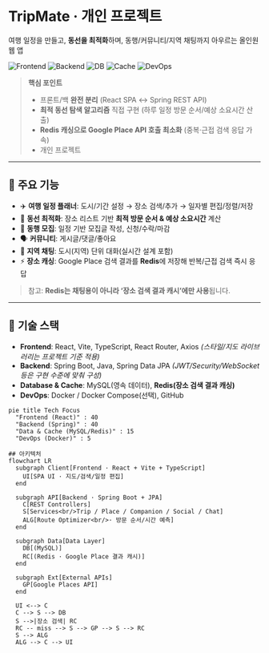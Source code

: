 # TripMate · 개인 프로젝트
여행 일정을 만들고, **동선을 최적화**하며, 동행/커뮤니티/지역 채팅까지 아우르는 올인원 웹 앱

![Frontend](https://img.shields.io/badge/Frontend-React%20%2B%20Vite%20%2B%20TypeScript-61DAFB?logo=react&labelColor=20232a)
![Backend](https://img.shields.io/badge/Backend-Spring%20Boot%20%2B%20JPA-6DB33F?logo=springboot&labelColor=1a1a1a)
![DB](https://img.shields.io/badge/DB-MySQL-4479A1?logo=mysql&labelColor=1a1a1a)
![Cache](https://img.shields.io/badge/Cache-Redis%20(Google%20Place%20캐시)-DC382D?logo=redis&labelColor=1a1a1a)
![DevOps](https://img.shields.io/badge/DevOps-Docker-2496ED?logo=docker&labelColor=1a1a1a)

> **핵심 포인트**
> - 프론트/백 **완전 분리** (React SPA ↔ Spring REST API)  
> - **최적 동선 탐색 알고리즘** 직접 구현 (하루 일정 방문 순서/예상 소요시간 산출)  
> - **Redis 캐싱으로 Google Place API 호출 최소화** (중복·근접 검색 응답 가속)  
> - 개인 프로젝트

---

## 📌 주요 기능
- ✈️ **여행 일정 플래너**: 도시/기간 설정 → 장소 검색/추가 → 일자별 편집/정렬/저장  
- 🧭 **동선 최적화**: 장소 리스트 기반 **최적 방문 순서 & 예상 소요시간** 계산  
- 🤝 **동행 모집**: 일정 기반 모집글 작성, 신청/수락/마감  
- 🗣️ **커뮤니티**: 게시글/댓글/좋아요  
- 📍 **지역 채팅**: 도시(지역) 단위 대화(실시간 설계 포함)  
- ⚡ **장소 캐싱**: Google Place 검색 결과를 **Redis**에 저장해 반복/근접 검색 즉시 응답  
> 참고: **Redis는 채팅용이 아니라 ‘장소 검색 결과 캐시’에만 사용**됩니다.

---

## 🧰 기술 스택
- **Frontend**: React, Vite, TypeScript, React Router, Axios *(스타일/지도 라이브러리는 프로젝트 기준 적용)*  
- **Backend**: Spring Boot, Java, Spring Data JPA *(JWT/Security/WebSocket 등은 구현 수준에 맞춰 구성)*  
- **Database & Cache**: MySQL(영속 데이터), **Redis(장소 검색 결과 캐싱)**  
- **DevOps**: Docker / Docker Compose(선택), GitHub

```mermaid
pie title Tech Focus
  "Frontend (React)" : 40
  "Backend (Spring)" : 40
  "Data & Cache (MySQL/Redis)" : 15
  "DevOps (Docker)" : 5

## 아키텍처
flowchart LR
  subgraph Client[Frontend · React + Vite + TypeScript]
    UI[SPA UI · 지도/검색/일정 편집]
  end

  subgraph API[Backend · Spring Boot + JPA]
    C[REST Controllers]
    S[Services<br/>Trip / Place / Companion / Social / Chat]
    ALG[Route Optimizer<br/>· 방문 순서/시간 예측]
  end

  subgraph Data[Data Layer]
    DB[(MySQL)]
    RC[(Redis · Google Place 결과 캐시)]
  end

  subgraph Ext[External APIs]
    GP[Google Places API]
  end

  UI <--> C
  C --> S --> DB
  S -->|장소 검색| RC
  RC -- miss --> S --> GP --> S --> RC
  S --> ALG
  ALG --> C --> UI


